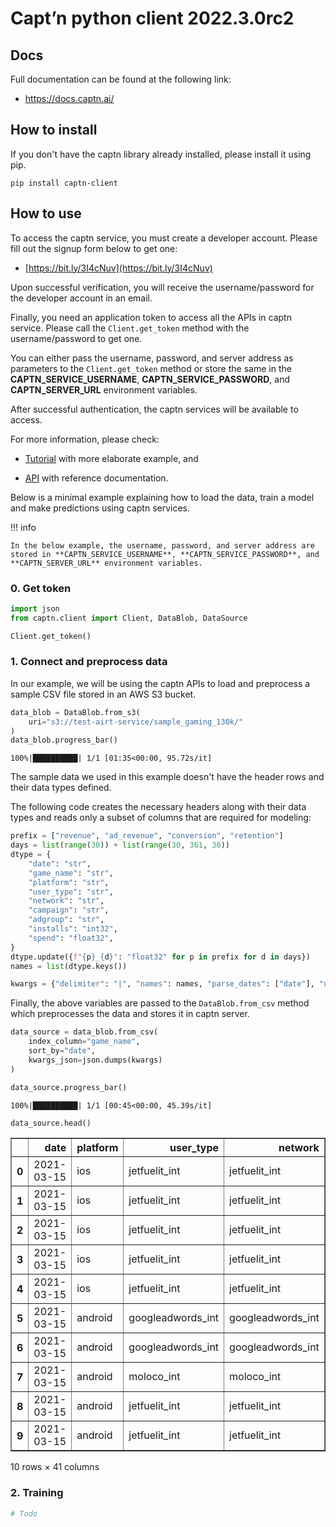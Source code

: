 # Capt’n python client 2022.3.0rc2

## Docs

Full documentation can be found at the following link:

- <a href="https://docs.captn.ai" target="_blank">https://docs.captn.ai/</a>


## How to install

If you don't have the captn library already installed, please install it using pip.


```console
pip install captn-client
```

## How to use

To access the captn service, you must create a developer account. Please fill out the signup form below to get one:

- [https://bit.ly/3I4cNuv](https://bit.ly/3I4cNuv)

Upon successful verification, you will receive the username/password for the developer account in an email. 

Finally, you need an application token to access all the APIs in captn service. Please call the `Client.get_token` method with the username/password to get one. 

You can either pass the username, password, and server address as parameters to the `Client.get_token` method or store the same in the **CAPTN_SERVICE_USERNAME**, **CAPTN_SERVICE_PASSWORD**, and **CAPTN_SERVER_URL** environment variables.

After successful authentication, the captn services will be available to access.

For more information, please check:

- [Tutorial](https://docs.captn.ai/Tutorial/) with more elaborate example, and

- [API](https://docs.captn.ai/API/client/Client/) with reference documentation.


Below is a minimal example explaining how to load the data, train a model and make predictions using captn services. 

!!! info

	In the below example, the username, password, and server address are stored in **CAPTN_SERVICE_USERNAME**, **CAPTN_SERVICE_PASSWORD**, and **CAPTN_SERVER_URL** environment variables.


### 0. Get token


```python
import json
from captn.client import Client, DataBlob, DataSource

Client.get_token()
```

### 1. Connect and preprocess data

In our example, we will be using the captn APIs to load and preprocess a sample CSV file stored in an AWS S3 bucket. 


```python
data_blob = DataBlob.from_s3(
    uri="s3://test-airt-service/sample_gaming_130k/"
)
data_blob.progress_bar()

```

    100%|██████████| 1/1 [01:35<00:00, 95.72s/it]


The sample data we used in this example doesn't have the header rows and their data types defined. 

The following code creates the necessary headers along with their data types and reads only a subset of columns that are required for modeling:



```python
prefix = ["revenue", "ad_revenue", "conversion", "retention"]
days = list(range(30)) + list(range(30, 361, 30))
dtype = {
    "date": "str",
    "game_name": "str",
    "platform": "str",
    "user_type": "str",
    "network": "str",
    "campaign": "str",
    "adgroup": "str",
    "installs": "int32",
    "spend": "float32",
}
dtype.update({f"{p}_{d}": "float32" for p in prefix for d in days})
names = list(dtype.keys())

kwargs = {"delimiter": "|", "names": names, "parse_dates": ["date"], "usecols": names[:42], "dtype": dtype}
```

Finally, the above variables are passed to the `DataBlob.from_csv` method which preprocesses the data and stores it in captn server.


```python
data_source = data_blob.from_csv(
    index_column="game_name",
    sort_by="date",
    kwargs_json=json.dumps(kwargs)
)

data_source.progress_bar()
```

    100%|██████████| 1/1 [00:45<00:00, 45.39s/it]



```python
data_source.head()
```




<div>
<style scoped>
    .dataframe tbody tr th:only-of-type {
        vertical-align: middle;
    }

    .dataframe tbody tr th {
        vertical-align: top;
    }

    .dataframe thead th {
        text-align: right;
    }
</style>
<table border="1" class="dataframe">
  <thead>
    <tr style="text-align: right;">
      <th></th>
      <th>date</th>
      <th>platform</th>
      <th>user_type</th>
      <th>network</th>
      <th>campaign</th>
      <th>adgroup</th>
      <th>installs</th>
      <th>spend</th>
      <th>revenue_0</th>
      <th>revenue_1</th>
      <th>...</th>
      <th>revenue_23</th>
      <th>revenue_24</th>
      <th>revenue_25</th>
      <th>revenue_26</th>
      <th>revenue_27</th>
      <th>revenue_28</th>
      <th>revenue_29</th>
      <th>revenue_30</th>
      <th>revenue_60</th>
      <th>revenue_90</th>
    </tr>
  </thead>
  <tbody>
    <tr>
      <th>0</th>
      <td>2021-03-15</td>
      <td>ios</td>
      <td>jetfuelit_int</td>
      <td>jetfuelit_int</td>
      <td>campaign_0</td>
      <td>adgroup_541</td>
      <td>1</td>
      <td>0.600000</td>
      <td>0.000000</td>
      <td>0.018173</td>
      <td>...</td>
      <td>0.018173</td>
      <td>0.018173</td>
      <td>0.018173</td>
      <td>0.018173</td>
      <td>0.018173</td>
      <td>0.018173</td>
      <td>0.018173</td>
      <td>0.018173</td>
      <td>0.018173</td>
      <td>0.018173</td>
    </tr>
    <tr>
      <th>1</th>
      <td>2021-03-15</td>
      <td>ios</td>
      <td>jetfuelit_int</td>
      <td>jetfuelit_int</td>
      <td>campaign_0</td>
      <td>adgroup_2351</td>
      <td>2</td>
      <td>4.900000</td>
      <td>0.000000</td>
      <td>0.034000</td>
      <td>...</td>
      <td>0.034000</td>
      <td>6.034000</td>
      <td>6.034000</td>
      <td>6.034000</td>
      <td>6.034000</td>
      <td>6.034000</td>
      <td>6.034000</td>
      <td>6.034000</td>
      <td>6.034000</td>
      <td>13.030497</td>
    </tr>
    <tr>
      <th>2</th>
      <td>2021-03-15</td>
      <td>ios</td>
      <td>jetfuelit_int</td>
      <td>jetfuelit_int</td>
      <td>campaign_0</td>
      <td>adgroup_636</td>
      <td>3</td>
      <td>7.350000</td>
      <td>0.000000</td>
      <td>0.000000</td>
      <td>...</td>
      <td>12.112897</td>
      <td>12.112897</td>
      <td>12.112897</td>
      <td>12.112897</td>
      <td>12.112897</td>
      <td>12.112897</td>
      <td>12.112897</td>
      <td>12.112897</td>
      <td>12.112897</td>
      <td>12.112897</td>
    </tr>
    <tr>
      <th>3</th>
      <td>2021-03-15</td>
      <td>ios</td>
      <td>jetfuelit_int</td>
      <td>jetfuelit_int</td>
      <td>campaign_0</td>
      <td>adgroup_569</td>
      <td>1</td>
      <td>0.750000</td>
      <td>0.000000</td>
      <td>0.029673</td>
      <td>...</td>
      <td>0.029673</td>
      <td>0.029673</td>
      <td>0.029673</td>
      <td>0.029673</td>
      <td>0.029673</td>
      <td>0.029673</td>
      <td>0.029673</td>
      <td>0.029673</td>
      <td>0.029673</td>
      <td>0.029673</td>
    </tr>
    <tr>
      <th>4</th>
      <td>2021-03-15</td>
      <td>ios</td>
      <td>jetfuelit_int</td>
      <td>jetfuelit_int</td>
      <td>campaign_0</td>
      <td>adgroup_243</td>
      <td>2</td>
      <td>3.440000</td>
      <td>0.000000</td>
      <td>0.027981</td>
      <td>...</td>
      <td>0.042155</td>
      <td>0.042155</td>
      <td>0.042155</td>
      <td>0.042155</td>
      <td>0.042155</td>
      <td>0.042155</td>
      <td>0.042155</td>
      <td>0.042155</td>
      <td>0.042155</td>
      <td>0.042155</td>
    </tr>
    <tr>
      <th>5</th>
      <td>2021-03-15</td>
      <td>android</td>
      <td>googleadwords_int</td>
      <td>googleadwords_int</td>
      <td>campaign_283</td>
      <td>adgroup_1685</td>
      <td>11</td>
      <td>0.000000</td>
      <td>0.000000</td>
      <td>0.097342</td>
      <td>...</td>
      <td>0.139581</td>
      <td>0.139581</td>
      <td>0.139581</td>
      <td>0.139581</td>
      <td>0.139581</td>
      <td>0.139581</td>
      <td>0.139581</td>
      <td>0.139581</td>
      <td>0.139581</td>
      <td>0.139581</td>
    </tr>
    <tr>
      <th>6</th>
      <td>2021-03-15</td>
      <td>android</td>
      <td>googleadwords_int</td>
      <td>googleadwords_int</td>
      <td>campaign_2</td>
      <td>adgroup_56</td>
      <td>32</td>
      <td>30.090000</td>
      <td>0.000000</td>
      <td>0.802349</td>
      <td>...</td>
      <td>2.548253</td>
      <td>2.548253</td>
      <td>2.771138</td>
      <td>2.805776</td>
      <td>2.805776</td>
      <td>2.805776</td>
      <td>2.805776</td>
      <td>2.805776</td>
      <td>2.805776</td>
      <td>2.805776</td>
    </tr>
    <tr>
      <th>7</th>
      <td>2021-03-15</td>
      <td>android</td>
      <td>moloco_int</td>
      <td>moloco_int</td>
      <td>campaign_191</td>
      <td>None</td>
      <td>291</td>
      <td>503.480011</td>
      <td>34.701553</td>
      <td>63.618111</td>
      <td>...</td>
      <td>116.508331</td>
      <td>117.334709</td>
      <td>117.387489</td>
      <td>117.509506</td>
      <td>118.811417</td>
      <td>118.760765</td>
      <td>119.151291</td>
      <td>119.350220</td>
      <td>139.069443</td>
      <td>147.528793</td>
    </tr>
    <tr>
      <th>8</th>
      <td>2021-03-15</td>
      <td>android</td>
      <td>jetfuelit_int</td>
      <td>jetfuelit_int</td>
      <td>campaign_0</td>
      <td>adgroup_190</td>
      <td>4</td>
      <td>2.740000</td>
      <td>0.000000</td>
      <td>0.000000</td>
      <td>...</td>
      <td>0.000000</td>
      <td>0.000000</td>
      <td>0.000000</td>
      <td>0.000000</td>
      <td>0.000000</td>
      <td>0.000000</td>
      <td>0.000000</td>
      <td>0.000000</td>
      <td>0.000000</td>
      <td>0.000000</td>
    </tr>
    <tr>
      <th>9</th>
      <td>2021-03-15</td>
      <td>android</td>
      <td>jetfuelit_int</td>
      <td>jetfuelit_int</td>
      <td>campaign_0</td>
      <td>adgroup_755</td>
      <td>8</td>
      <td>11.300000</td>
      <td>13.976003</td>
      <td>14.358793</td>
      <td>...</td>
      <td>14.338905</td>
      <td>14.338905</td>
      <td>14.338905</td>
      <td>14.338905</td>
      <td>14.338905</td>
      <td>14.338905</td>
      <td>14.338905</td>
      <td>14.338905</td>
      <td>14.338905</td>
      <td>14.338905</td>
    </tr>
  </tbody>
</table>
<p>10 rows × 41 columns</p>
</div>



### 2. Training


```python
# Todo
```
